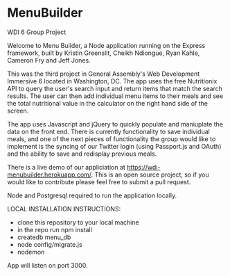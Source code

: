 # MenuBuilder
WDI 6 Group Project

Welcome to Menu Builder, a Node application running on the Express framework, built by Kristin Greenslit, Cheikh Ndiongue, Ryan Kahle, Cameron Fry and Jeff Jones.

This was the third project in General Assembly's Web Development Immersive 6 located in Washington, DC. The app uses the free Nutritionix API to query the user's search input and return items that match the search results. The user can then add individual menu items to their meals and see the total nutritional value in the calculator on the right hand side of the screen.

The app uses Javascript and jQuery to quickly populate and maniuplate the data on the front end. There is currently functionality to save individual meals, and one of the next pieces of functionality the group would like to implement is the syncing of our Twitter login (using Passport.js and OAuth) and the ability to save and redisplay previous meals.

There is a live demo of our appliciation at https://wdi-menubuilder.herokuapp.com/. This is an open source project, so if you would like to contribute please feel free to submit a pull request.

Node and Postgresql required to run the application locally.

LOCAL INSTALLATION INSTRUCTIONS:
* clone this repository to your local machine
* in the repo run npm install
* createdb menu_db
* node config/migrate.js
* nodemon

App will listen on port 3000.
